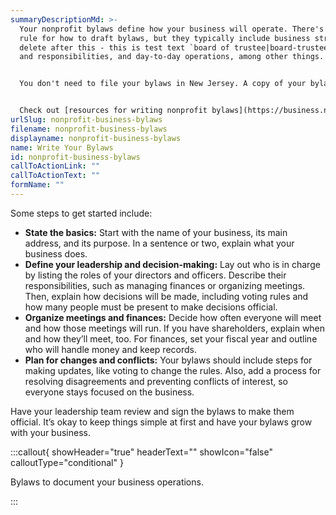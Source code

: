 ```yaml
---
summaryDescriptionMd: >-
  Your nonprofit bylaws define how your business will operate. There's no set
  rule for how to draft bylaws, but they typically include business structure,
  delete after this - this is test text `board of trustee|board-trustees` roles
  and responsibilities, and day-to-day operations, among other things.


  You don't need to file your bylaws in New Jersey. A copy of your bylaws are required when applying for nonprofit tax exempt status with the IRS. A copy of your bylaws may be required when opening a bank account to verify your business.


  Check out [resources for writing nonprofit bylaws](https://business.nj.gov/pages/business-support#section-4).
urlSlug: nonprofit-business-bylaws
filename: nonprofit-business-bylaws
displayname: nonprofit-business-bylaws
name: Write Your Bylaws
id: nonprofit-business-bylaws
callToActionLink: ""
callToActionText: ""
formName: ""
---
```

Some steps to get started include:

* **State the basics:** Start with the name of your business, its main address, and its purpose. In a sentence or two, explain what your business does.
* **Define your leadership and decision-making:** Lay out who is in charge by listing the roles of your directors and officers. Describe their responsibilities, such as managing finances or organizing meetings. Then, explain how decisions will be made, including voting rules and how many people must be present to make decisions official.
* **Organize meetings and finances:** Decide how often everyone will meet and how those meetings will run. If you have shareholders, explain when and how they’ll meet, too. For finances, set your fiscal year and outline who will handle money and keep records.
* **Plan for changes and conflicts:** Your bylaws should include steps for making updates, like voting to change the rules. Also, add a process for resolving disagreements and preventing conflicts of interest, so everyone stays focused on the business.

Have your leadership team review and sign the bylaws to make them official. It’s okay to keep things simple at first and have your bylaws grow with your business.

:::callout{ showHeader="true" headerText="" showIcon="false" calloutType="conditional" }

Bylaws to document your business operations.

:::